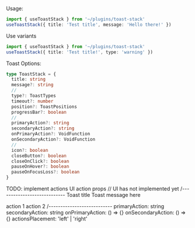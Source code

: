 Usage:

```ts
import { useToastStack } from '~/plugins/toast-stack'
useToastStack({ title: 'Test title', message: 'Hello there!' })
```

Use variants

```ts
import { useToastStack } from '~/plugins/toast-stack'
useToastStack({ title: 'Test title!', type: 'warning' })
```

Toast Options:

```ts
type ToastStack = {
  title: string
  message?: string
  //
  type?: ToastTypes
  timeout?: number
  position?: ToastPositions
  progressBar?: boolean
  //
  primaryAction?: string
  secondaryAction?: string
  onPrimaryAction?: VoidFunction
  onSecondaryAction?: VoidFunction
  //
  icon?: boolean
  closeButton?: boolean
  closeOnClick?: boolean
  pauseOnHover?: boolean
  pauseOnFocusLoss?: boolean
}
```

TODO: implement actions UI
action props // UI has not implemented yet
/----------------------------
Toast title
Toast message here

action 1 action 2
/---------------------------
primaryAction: string
secondaryAction: string
onPrimaryAction: () => {}
onSecondaryAction: () => {}
actionsPlacement: 'left' | 'right'
